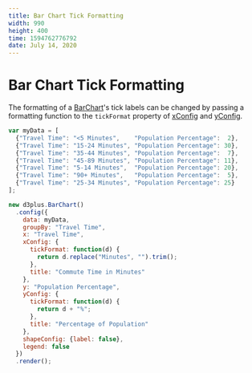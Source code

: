 ```yaml
---
title: Bar Chart Tick Formatting
width: 990
height: 400
time: 1594762776792
date: July 14, 2020
---
```


# Bar Chart Tick Formatting

The formatting of a [BarChart](http://d3plus.org/docs/#BarChart)'s tick labels can be changed by passing a formatting function to the `tickFormat` property of [xConfig](http://d3plus.org/docs/#Plot.xConfig) and [yConfig](http://d3plus.org/docs/#Plot.yConfig).

```js
var myData = [
  {"Travel Time": "<5 Minutes",    "Population Percentage":  2},
  {"Travel Time": "15-24 Minutes", "Population Percentage": 30},
  {"Travel Time": "35-44 Minutes", "Population Percentage":  7},
  {"Travel Time": "45-89 Minutes", "Population Percentage": 11},
  {"Travel Time": "5-14 Minutes",  "Population Percentage": 20},
  {"Travel Time": "90+ Minutes",   "Population Percentage":  5},
  {"Travel Time": "25-34 Minutes", "Population Percentage": 25}
];

new d3plus.BarChart()
  .config({
    data: myData,
    groupBy: "Travel Time",
    x: "Travel Time",
    xConfig: {
      tickFormat: function(d) {
        return d.replace("Minutes", "").trim();
      },
      title: "Commute Time in Minutes"
    },
    y: "Population Percentage",
    yConfig: {
      tickFormat: function(d) {
        return d + "%";
      },
      title: "Percentage of Population"
    },
    shapeConfig: {label: false},
    legend: false
  })
  .render();
```
